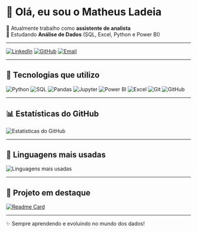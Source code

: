 # 👋 Olá, eu sou o Matheus Ladeia

🔭 Atualmente trabalho como **assistente de analista**  
🌱 Estudando **Análise de Dados** (SQL, Excel, Python e Power BI)  

---

[![LinkedIn](https://img.shields.io/badge/Matheus%20Ladeia-LinkedIn?style=social&logo=linkedin)](https://www.linkedin.com/in/matheus-ladeia)
[![GitHub](https://img.shields.io/badge/MatheusLadeia-GitHub?style=social&logo=github)](https://github.com/MatheusLadeia)
[![Email](https://img.shields.io/badge/ladeia.ads%40gmail.com-Email?style=social&logo=gmail)](mailto:ladeia.ads@gmail.com)

</div>

---

## 🧰 Tecnologias que utilizo
![Python](https://img.shields.io/badge/Python-4B8BBE?style=flat&logo=python&logoColor=white)
![SQL](https://img.shields.io/badge/SQL-355070?style=flat&logo=postgresql&logoColor=white)
![Pandas](https://img.shields.io/badge/Pandas-2B2D42?style=flat&logo=pandas&logoColor=white)
![Jupyter](https://img.shields.io/badge/Jupyter-EE6C4D?style=flat&logo=jupyter&logoColor=white)
![Power BI](https://img.shields.io/badge/Power_BI-E5C233?style=flat&logo=powerbi&logoColor=black)
![Excel](https://img.shields.io/badge/Excel-1F6F43?style=flat&logo=microsoft-excel&logoColor=white)
![Git](https://img.shields.io/badge/Git-E84D31?style=flat&logo=git&logoColor=white)
![GitHub](https://img.shields.io/badge/GitHub-24292E?style=flat&logo=github&logoColor=white)

---

## 📊 Estatísticas do GitHub
![Estatísticas do GitHub](https://github-readme-stats.vercel.app/api?username=MatheusLadeia&show_icons=true&theme=radical)

---

## 🚀 Linguagens mais usadas
![Linguagens mais usadas](https://github-readme-stats.vercel.app/api/top-langs/?username=MatheusLadeia&layout=compact&theme=radical)

---

## 🌟 Projeto em destaque
[![Readme Card](https://github-readme-stats.vercel.app/api/pin/?username=MatheusLadeia&repo=Desafio_TelecomX_Part_2)](https://github.com/MatheusLadeia/Desafio_TelecomX_Part_2)

---

✨ Sempre aprendendo e evoluindo no mundo dos dados!
